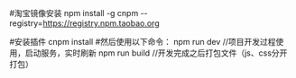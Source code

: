 #淘宝镜像安装 
npm install -g cnpm --registry=https://registry.npm.taobao.org 

#安装插件
cnpm install
#然后使用以下命令：
npm run dev //项目开发过程使用，启动服务，实时刷新
npm run build //开发完成之后打包文件（js、css分开打包）